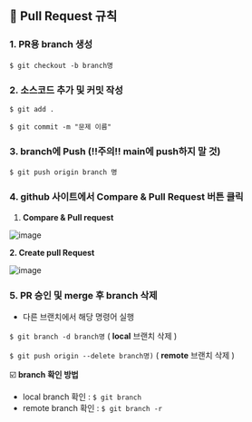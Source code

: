 ## 📢  Pull Request 규칙

### 1. PR용 branch 생성

`$ git checkout -b branch명`

### 2. 소스코드 추가 및 커밋 작성

`$ git add .`

`$ git commit -m "문제 이름"`

### 3. branch에 Push (‼️주의‼️ main에 push하지 말 것)

`$ git push origin branch 명`

### 4. github 사이트에서 Compare & Pull Request 버튼 클릭

1. **Compare & Pull request** 
 
![image](https://user-images.githubusercontent.com/42290273/104888154-b07c0a00-59af-11eb-8715-e6a44bbef1cc.png)


**2. Create pull Request** 

![image](https://user-images.githubusercontent.com/42290273/104888170-b7a31800-59af-11eb-801c-a0bd8c4fb389.png)


### 5. PR 승인 및 merge 후 branch 삭제

- 다른 브랜치에서 해당 명령어 실행

`$ git branch -d branch명` ( **local** 브랜치 삭제 )

`$ git push origin --delete branch명)` ( **remote** 브랜치 삭제 )

☑️ **branch 확인 방법**

- local branch 확인 :  `$ git branch`
- remote branch 확인 :  `$ git branch -r`



